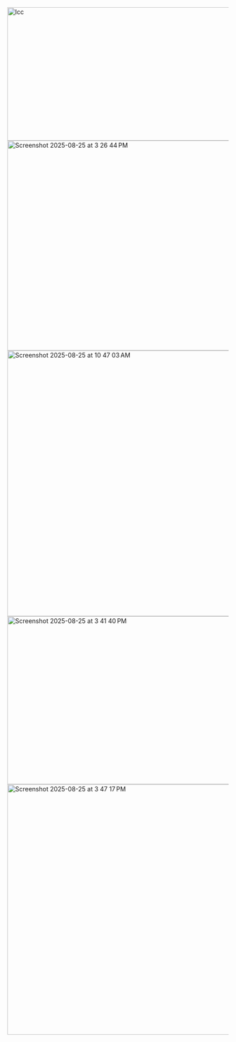 <img width="605" height="303" alt="lcc" src="https://github.com/user-attachments/assets/e29d81af-a7cb-4c7d-8a2f-dd1a9acdf8ba" />
<img width="576" height="477" alt="Screenshot 2025-08-25 at 3 26 44 PM" src="https://github.com/user-attachments/assets/956511aa-cc12-49ab-85d9-09a50b1749f8" />
<img width="687" height="604" alt="Screenshot 2025-08-25 at 10 47 03 AM" src="https://github.com/user-attachments/assets/72a2e783-6219-426c-bca0-96543da64e15" />
<img width="773" height="382" alt="Screenshot 2025-08-25 at 3 41 40 PM" src="https://github.com/user-attachments/assets/7c759515-9cd0-43f2-8be2-4336b832d41b" />
<img width="756" height="569" alt="Screenshot 2025-08-25 at 3 47 17 PM" src="https://github.com/user-attachments/assets/b0e50613-9f68-4c79-ab39-5117a1e7b936" />
